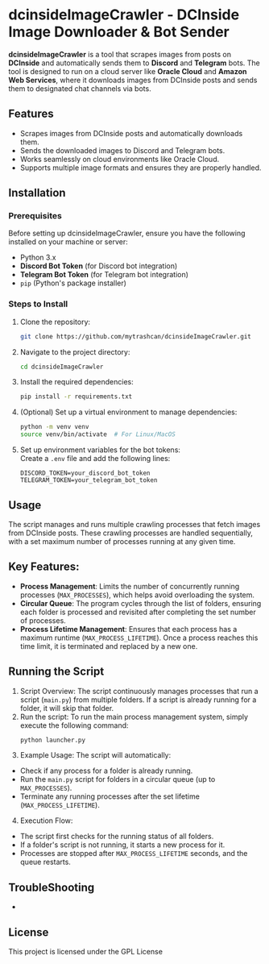 # dcinsideImageCrawler - DCInside Image Downloader & Bot Sender

**dcinsideImageCrawler** is a tool that scrapes images from posts on **DCInside** and automatically sends them to **Discord** and **Telegram** bots. The tool is designed to run on a cloud server like **Oracle Cloud** and **Amazon Web Services**, where it downloads images from DCInside posts and sends them to designated chat channels via bots.

## Features

- Scrapes images from DCInside posts and automatically downloads them.
- Sends the downloaded images to Discord and Telegram bots.
- Works seamlessly on cloud environments like Oracle Cloud.
- Supports multiple image formats and ensures they are properly handled.

## Installation

### Prerequisites

Before setting up dcinsideImageCrawler, ensure you have the following installed on your machine or server:

- Python 3.x
- **Discord Bot Token** (for Discord bot integration)
- **Telegram Bot Token** (for Telegram bot integration)
- `pip` (Python's package installer)

### Steps to Install

1. Clone the repository:
   ```bash
   git clone https://github.com/mytrashcan/dcinsideImageCrawler.git
   ```
   
2. Navigate to the project directory:
   ```bash
   cd dcinsideImageCrawler
   ```

3. Install the required dependencies:
   ```bash
   pip install -r requirements.txt
   ```

4. (Optional) Set up a virtual environment to manage dependencies:
   ```bash
   python -m venv venv
   source venv/bin/activate  # For Linux/MacOS
   ```
   
5. Set up environment variables for the bot tokens:  
   Create a ```.env``` file and add the following lines:
   ```env
   DISCORD_TOKEN=your_discord_bot_token
   TELEGRAM_TOKEN=your_telegram_bot_token
   ```

## Usage
The script manages and runs multiple crawling processes that fetch images from DCInside posts. These crawling processes are handled sequentially, with a set maximum number of processes running at any given time.

## Key Features:
- **Process Management**: Limits the number of concurrently running processes (```MAX_PROCESSES```), which helps avoid overloading the system.
- **Circular Queue**: The program cycles through the list of folders, ensuring each folder is processed and revisited after completing the set number of processes.
- **Process Lifetime Management**: Ensures that each process has a maximum runtime (```MAX_PROCESS_LIFETIME```). Once a process reaches this time limit, it is terminated and replaced by a new one.
  
## Running the Script

1. Script Overview: The script continuously manages processes that run a script (```main.py```) from multiple folders. If a script is already running for a folder, it will skip that folder.
2. Run the script:
   To run the main process management system, simply execute the following command:
   ```bash
   python launcher.py
   ```
3. Example Usage:
The script will automatically:
- Check if any process for a folder is already running.
- Run the ```main.py``` script for folders in a circular queue (up to ```MAX_PROCESSES```).
- Terminate any running processes after the set lifetime (```MAX_PROCESS_LIFETIME```).

4. Execution Flow:
- The script first checks for the running status of all folders.
- If a folder's script is not running, it starts a new process for it.
- Processes are stopped after ```MAX_PROCESS_LIFETIME``` seconds, and the queue restarts.

## TroubleShooting
- 

## License
This project is licensed under the GPL License
